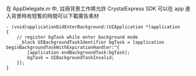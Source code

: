 在 AppDelegate.m 中, 註冊背景工作將允許 CrystalExpress SDK 可以在 app 進入背景時有短暫的時間可以下載廣告素材
```objc
- (void)applicationDidEnterBackground:(UIApplication *)application
{
    // register bgTask while enter background mode
    __block UIBackgroundTaskIdentifier bgTask = [application beginBackgroundTaskWithExpirationHandler:^{
        [application endBackgroundTask:bgTask];
        bgTask = UIBackgroundTaskInvalid;
    }];
}
```
